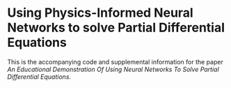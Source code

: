 # Using Physics-Informed Neural Networks to solve Partial Differential Equations

This is the accompanying code and supplemental information for the paper _An Educational Demonstration Of Using Neural Networks To Solve Partial Differential Equations_.
